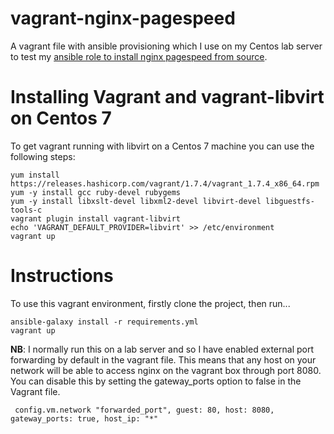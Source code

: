 # vagrant-nginx-pagespeed
A vagrant file with ansible provisioning which I use on my Centos lab server to test my [ansible role to install nginx pagespeed from source](https://github.com/paulmaunders/ansible-role-nginx-pagespeed-src).
# Installing Vagrant and vagrant-libvirt on Centos 7
To get vagrant running with libvirt on a Centos 7 machine you can use the following steps:
```
yum install https://releases.hashicorp.com/vagrant/1.7.4/vagrant_1.7.4_x86_64.rpm
yum -y install gcc ruby-devel rubygems
yum -y install libxslt-devel libxml2-devel libvirt-devel libguestfs-tools-c
vagrant plugin install vagrant-libvirt
echo 'VAGRANT_DEFAULT_PROVIDER=libvirt' >> /etc/environment
vagrant up
```
# Instructions
To use this vagrant environment, firstly clone the project, then run...
```
ansible-galaxy install -r requirements.yml
vagrant up
```
**NB**: I normally run this on a lab server and so I have enabled external port forwarding  by default in the vagrant file. This means that any host on your network will be able to access nginx on the vagrant box through port 8080. You can disable this by setting the gateway_ports option to false in the Vagrant file.
```
 config.vm.network "forwarded_port", guest: 80, host: 8080, gateway_ports: true, host_ip: "*"
```

